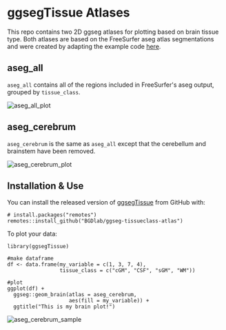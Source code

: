 # ggsegTissue Atlases
This repo contains two 2D ggseg atlases for plotting based on brain tissue type. Both atlases are based on the FreeSurfer aseg atlas segmentations and were created by adapting the example code [here](https://ggseg.github.io/ggsegExtra/articles/createaseg.html).

## aseg_all
`aseg_all` contains all of the regions included in FreeSurfer's aseg output, grouped by `tissue_class`.

![aseg_all_plot](https://github.com/BGDlab/ggseg-tissueclass-atlas/assets/90057023/99c3d01d-1d14-4f92-ba2a-53990f766649)

## aseg_cerebrum
`aseg_cerebrum` is the same as `aseg_all` except that the cerebellum and brainstem have been removed.

![aseg_cerebrum_plot](https://github.com/BGDlab/ggseg-tissueclass-atlas/assets/90057023/d4bf3508-3f39-4683-90f1-e2807f55a329)

## Installation & Use 
You can install the released version of [ggsegTissue](https://github.com/) from GitHub with:

```
# install.packages("remotes")
remotes::install_github("BGDlab/ggseg-tissueclass-atlas")
```
To plot your data:

```
library(ggsegTissue)

#make dataframe
df <- data.frame(my_variable = c(1, 3, 7, 4),
                 tissue_class = c("cGM", "CSF", "sGM", "WM"))

#plot
ggplot(df) +
  ggseg::geom_brain(atlas = aseg_cerebrum, 
                    aes(fill = my_variable)) +
  ggtitle("This is my brain plot!")
```

![aseg_cerebrum_sample](https://github.com/BGDlab/ggseg-tissueclass-atlas/assets/90057023/9ef99023-f203-4774-a30f-dab2da5a99db)

